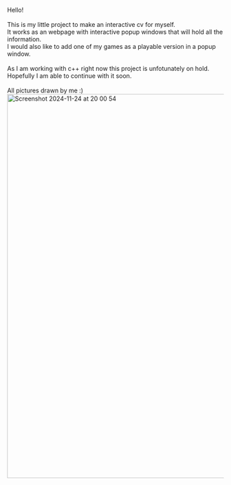 Hello! <br>
<br>
This is my little project to make an interactive cv for myself. <br>
It works as an webpage with interactive popup windows that will hold all the information. <br>
I would also like to add one of my games as a playable version in a popup window. <br>
<br>
As I am working with c++ right now this project is unfotunately on hold. Hopefully I am able to continue with it soon. <br>
<br>
All pictures drawn by me :)
<img width="892" alt="Screenshot 2024-11-24 at 20 00 54" src="https://github.com/user-attachments/assets/8a2a535d-8ecb-4624-9978-218a722e5609">
